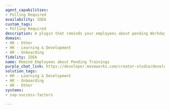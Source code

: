 ```yaml
---
agent_capabilities:
- Polling Required
availability: IDEA
custom_tags:
- Polling Required
description: A plugin that reminds your employees about pending Workday trainings.
domain:
- HR - Other
- HR - Learning & Development
- HR - Onboarding
fidelity: IDEA
name: Remind Employees about Pending Trainings
purple_chat_link: https://developer.moveworks.com/creator-studio/developer-tools/purple-chat/?conversation=%7B%22startTimestamp%22%3A%2211%3A43+AM%22%2C%22messages%22%3A%5B%7B%22role%22%3A%22assistant%22%2C%22parts%22%3A%5B%7B%22reasoningSteps%22%3A%5B%7B%22status%22%3A%22success%22%2C%22richText%22%3A%22%3Cp%3E%3Cb%3EWeekly+scheduled+job%3C%2Fb%3E%3Cbr%3E%3Cb%3E1.+%3C%2Fb%3ECheck+SuccessFactors+for.users+with+an+assigned+training+that+is+due+this+week.%3C%2Fp%3E%22%7D%5D%7D%2C%7B%22richText%22%3A%22%3Cp%3EHi+John%2C%3Cbr%3E%3Cbr%3EYour+training%2C+%3Cb%3EEmail+Security+Training%3C%2Fb%3E%2C+is+due+in+Workday+Learning+by+%3Cb%3E2024-08-16%3C%2Fb%3E.+%3Cbr%3E%3Cbr%3EPlease+complete+it+soon%2C+or+it+will+be+escalated+to+your+manager.%3Cbr%3E%3C%2Fp%3E%22%7D%5D%7D%5D%7D
solution_tags:
- HR - Learning & Development
- HR - Onboarding
- HR - Other
systems:
- sap-success-factors

---
```

